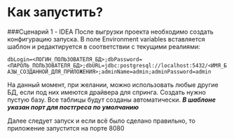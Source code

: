 # Как запустить?
###Сценарий 1 - IDEA
После выгрузки проекта необходимо создать конфигурацию запуска.
В поле Environment variables вставляется шаблон и редактируется в соответствии с текущими реалиями:

`dbLogin=<ЛОГИН_ПОЛЬЗОВАТЕЛЯ_БД>;dbPassword=<ПАРОЛЬ_ПОЛЬЗОВАТЕЛЯ_БД>;dbURL=jdbc:postgresql://localhost:5432/<ИМЯ_БАЗЫ_СОЗДАННОЙ_ДЛЯ_ПРИЛОЖЕНИЯ>;adminName=admin;adminPassword=admin`

На данный момент, при желании, можно использовать любые другие БД, если под них имеются драйвера для спринга.
Создать нужно пустую базу. Все таблицы будут созданы автоматически.
***В шаблоне указан порт для постгреса по умолчанию***

Далее следует запуск и если всё было сделано правильно, то приложение запустится на порте 8080